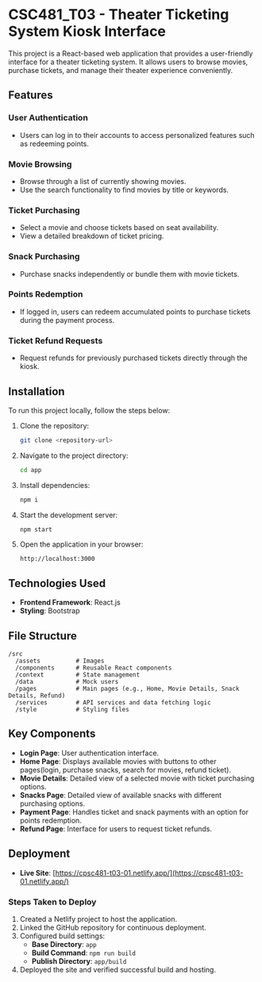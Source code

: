 # CSC481_T03 - Theater Ticketing System Kiosk Interface

This project is a React-based web application that provides a user-friendly interface for a theater ticketing system. It allows users to browse movies, purchase tickets, and manage their theater experience conveniently.

## Features

### User Authentication
- Users can log in to their accounts to access personalized features such as redeeming points.

### Movie Browsing
- Browse through a list of currently showing movies.
- Use the search functionality to find movies by title or keywords.

### Ticket Purchasing
- Select a movie and choose tickets based on seat availability.
- View a detailed breakdown of ticket pricing.

### Snack Purchasing
- Purchase snacks independently or bundle them with movie tickets.

### Points Redemption
- If logged in, users can redeem accumulated points to purchase tickets during the payment process.

### Ticket Refund Requests
- Request refunds for previously purchased tickets directly through the kiosk.

## Installation

To run this project locally, follow the steps below:

1. Clone the repository:
   ```bash
   git clone <repository-url>
   ```

2. Navigate to the project directory:
   ```bash
   cd app
   ```

3. Install dependencies:
   ```bash
   npm i
   ```

4. Start the development server:
   ```bash
   npm start
   ```

5. Open the application in your browser:
   ```
   http://localhost:3000
   ```

## Technologies Used
- **Frontend Framework**: React.js
- **Styling**: Bootstrap

## File Structure

```plaintext
/src
  /assets          # Images
  /components      # Reusable React components
  /context         # State management 
  /data            # Mock users
  /pages           # Main pages (e.g., Home, Movie Details, Snack Details, Refund)
  /services        # API services and data fetching logic
  /style           # Styling files
```

## Key Components
- **Login Page**: User authentication interface.
- **Home Page**: Displays available movies with buttons to other pages(login, purchase snacks, search for movies, refund ticket).
- **Movie Details**: Detailed view of a selected movie with ticket purchasing options.
- **Snacks Page**: Detailed view of available snacks with different purchasing options.
- **Payment Page**: Handles ticket and snack payments with an option for points redemption.
- **Refund Page**: Interface for users to request ticket refunds.

## Deployment

- **Live Site**: [https://cpsc481-t03-01.netlify.app/](https://cpsc481-t03-01.netlify.app/)

### Steps Taken to Deploy

1. Created a Netlify project to host the application.
2. Linked the GitHub repository for continuous deployment.
3. Configured build settings:
    - **Base Directory**: `app`
    - **Build Command**: `npm run build`
    - **Publish Directory**: `app/build`
4. Deployed the site and verified successful build and hosting.

